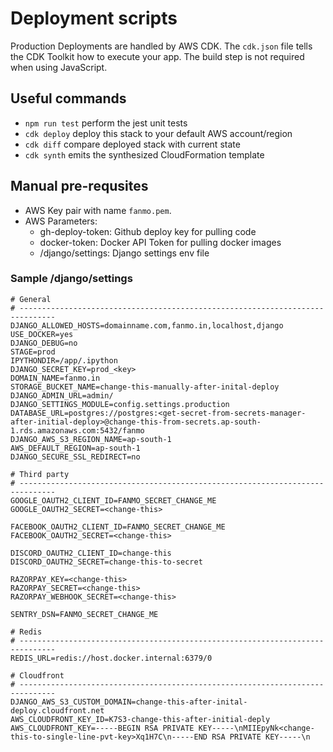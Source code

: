 # Deployment scripts

Production Deployments are handled by AWS CDK. The `cdk.json` file tells the CDK Toolkit how to execute your app. The build step is not required when using JavaScript.

## Useful commands

* `npm run test`         perform the jest unit tests
* `cdk deploy`           deploy this stack to your default AWS account/region
* `cdk diff`             compare deployed stack with current state
* `cdk synth`            emits the synthesized CloudFormation template


## Manual pre-requsites

* AWS Key pair with name `fanmo.pem`.
* AWS Parameters:
    * gh-deploy-token: Github deploy key for pulling code
    * docker-token: Docker API Token for pulling docker images
    * /django/settings: Django settings env file


### Sample /django/settings

```
# General
# ------------------------------------------------------------------------------
DJANGO_ALLOWED_HOSTS=domainname.com,fanmo.in,localhost,django
USE_DOCKER=yes
DJANGO_DEBUG=no
STAGE=prod
IPYTHONDIR=/app/.ipython
DJANGO_SECRET_KEY=prod_<key>
DOMAIN_NAME=fanmo.in
STORAGE_BUCKET_NAME=change-this-manually-after-inital-deploy
DJANGO_ADMIN_URL=admin/
DJANGO_SETTINGS_MODULE=config.settings.production
DATABASE_URL=postgres://postgres:<get-secret-from-secrets-manager-after-initial-deploy>@change-this-from-secrets.ap-south-1.rds.amazonaws.com:5432/fanmo
DJANGO_AWS_S3_REGION_NAME=ap-south-1
AWS_DEFAULT_REGION=ap-south-1
DJANGO_SECURE_SSL_REDIRECT=no

# Third party
# ------------------------------------------------------------------------------
GOOGLE_OAUTH2_CLIENT_ID=FANMO_SECRET_CHANGE_ME
GOOGLE_OAUTH2_SECRET=<change-this>

FACEBOOK_OAUTH2_CLIENT_ID=FANMO_SECRET_CHANGE_ME
FACEBOOK_OAUTH2_SECRET=<change-this>

DISCORD_OAUTH2_CLIENT_ID=change-this
DISCORD_OAUTH2_SECRET=change-this-to-secret

RAZORPAY_KEY=<change-this>
RAZORPAY_SECRET=<change-this>
RAZORPAY_WEBHOOK_SECRET=<change-this>

SENTRY_DSN=FANMO_SECRET_CHANGE_ME

# Redis
# ------------------------------------------------------------------------------
REDIS_URL=redis://host.docker.internal:6379/0

# Cloudfront
# ------------------------------------------------------------------------------
DJANGO_AWS_S3_CUSTOM_DOMAIN=change-this-after-inital-deploy.cloudfront.net
AWS_CLOUDFRONT_KEY_ID=K7S3-change-this-after-initial-deply
AWS_CLOUDFRONT_KEY=-----BEGIN RSA PRIVATE KEY-----\nMIIEpyNk<change-this-to-single-line-pvt-key>Xq1H7C\n-----END RSA PRIVATE KEY-----\n
```
